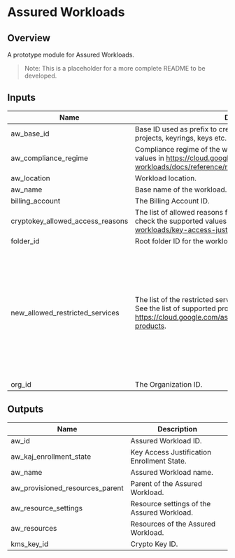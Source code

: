 # Assured Workloads

## Overview

A prototype module for Assured Workloads.

> Note: This is a placeholder for a more complete README to be developed.

<!-- BEGINNING OF PRE-COMMIT-TERRAFORM DOCS HOOK -->
## Inputs

| Name | Description | Type | Default | Required |
|------|-------------|------|---------|:--------:|
| aw\_base\_id | Base ID used as prefix to create other resources's IDs like: folders, projects, keyrings, keys etc. | `string` | `"aw-workload"` | no |
| aw\_compliance\_regime | Compliance regime of the workload. You can check the supported values in https://cloud.google.com/assured-workloads/docs/reference/rest/Shared.Types/ComplianceRegime. | `string` | n/a | yes |
| aw\_location | Workload location. | `string` | n/a | yes |
| aw\_name | Base name of the workload. | `string` | n/a | yes |
| billing\_account | The Billing Account ID. | `string` | n/a | yes |
| cryptokey\_allowed\_access\_reasons | The list of allowed reasons for access to this CryptoKey. You can check the supported values in https://cloud.google.com/assured-workloads/key-access-justifications/docs/justification-codes. | `list(string)` | `null` | no |
| folder\_id | Root folder ID for the workload. | `string` | n/a | yes |
| new\_allowed\_restricted\_services | The list of the restricted services that will be added as allowed. See the list of supported products by control package in https://cloud.google.com/assured-workloads/docs/supported-products. | `list(string)` | <pre>[<br>  "bigquery.googleapis.com",<br>  "bigqueryconnection.googleapis.com",<br>  "bigquerydatapolicy.googleapis.com",<br>  "bigquerydatatransfer.googleapis.com",<br>  "bigquerymigration.googleapis.com",<br>  "bigqueryreservation.googleapis.com",<br>  "bigquerystorage.googleapis.com",<br>  "file.googleapis.com",<br>  "networksecurity.googleapis.com"<br>]</pre> | no |
| org\_id | The Organization ID. | `string` | n/a | yes |

## Outputs

| Name | Description |
|------|-------------|
| aw\_id | Assured Workload ID. |
| aw\_kaj\_enrollment\_state | Key Access Justification Enrollment State. |
| aw\_name | Assured Workload name. |
| aw\_provisioned\_resources\_parent | Parent of the Assured Workload. |
| aw\_resource\_settings | Resource settings of the Assured Workload. |
| aw\_resources | Resources of the Assured Workload. |
| kms\_key\_id | Crypto Key ID. |

<!-- END OF PRE-COMMIT-TERRAFORM DOCS HOOK -->
